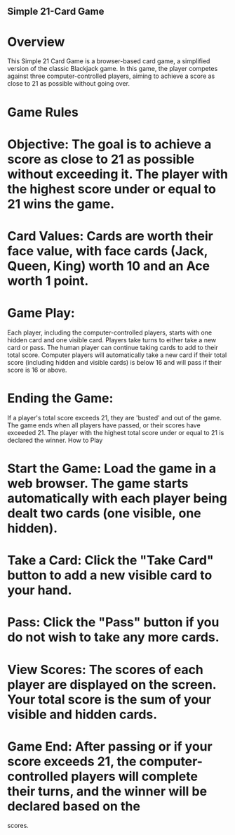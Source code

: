 ## Simple 21-Card Game

# Overview
This Simple 21 Card Game is a browser-based card game, a simplified version of the classic Blackjack game. In this game, the player competes against three computer-controlled players, aiming to achieve a score as close to 21 as possible without going over.

# Game Rules
  # Objective: The goal is to achieve a score as close to 21 as possible without exceeding it. The player with the highest score under or equal to 21 wins the game.
  # Card Values: Cards are worth their face value, with face cards (Jack, Queen, King) worth 10 and an Ace worth 1 point.
  # Game Play:
  Each player, including the computer-controlled players, starts with one hidden card and one visible card.
  Players take turns to either take a new card or pass.
  The human player can continue taking cards to add to their total score.
  Computer players will automatically take a new card if their total score (including hidden and visible cards) is below 16 and will pass if their score is 16 or       above.
  # Ending the Game:
  If a player's total score exceeds 21, they are 'busted' and out of the game.
  The game ends when all players have passed, or their scores have exceeded 21.
  The player with the highest total score under or equal to 21 is declared the winner.
  How to Play
  # Start the Game: Load the game in a web browser. The game starts automatically with each player being dealt two cards (one visible, one hidden).
  # Take a Card: Click the "Take Card" button to add a new visible card to your hand.
  # Pass: Click the "Pass" button if you do not wish to take any more cards.
  # View Scores: The scores of each player are displayed on the screen. Your total score is the sum of your visible and hidden cards.
  # Game End: After passing or if your score exceeds 21, the computer-controlled players will complete their turns, and the winner will be declared based on the  
  scores.

